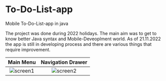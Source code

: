 # To-Do-List-app
Mobile To-Do-List-app in java 

The project was done during 2022 holidays. The main aim was to get to know better Java syntax and Mobile-Deveoplment world. 
As of 21.11.2022 the app is still in developing process and there are various things that require improvement.

Main Menu          |  Navigation Drawer
:-------------------------:|:-------------------------:
![screen1](https://user-images.githubusercontent.com/100526262/203163478-e0cea34b-a5be-4785-a5a7-449ca1c0ee2d.png)  |  ![screen2](https://user-images.githubusercontent.com/100526262/203163898-08a6c3b2-184b-4a4e-af3e-12d0c7c0ded4.png)




